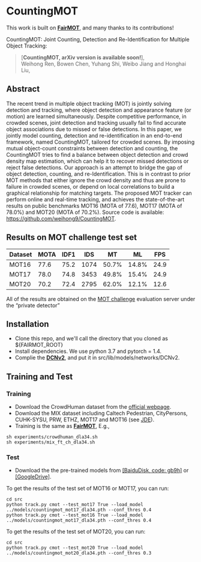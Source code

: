 # CountingMOT

This work is built on [**FairMOT**](https://github.com/ifzhang/FairMOT), and many thanks to its contributions!  

CountingMOT: Joint Counting, Detection and Re-Identification for Multiple Object Tracking:
> [**CountingMOT, arXiv version is available soon!**],            
> Weihong Ren, Bowen Chen, Yuhang Shi, Weibo Jiang and Honghai Liu,        

## Abstract
The recent trend in multiple object tracking (MOT) is jointly solving detection and tracking, where object detection and appearance feature (or motion) are learned simultaneously. Despite competitive performance, in crowded scenes, joint detection and tracking usually fail to find accurate object associations due to missed or false detections. In this paper, we jointly model counting, detection and re-identification in an end-to-end framework, named CountingMOT, tailored for crowded scenes. By imposing mutual object-count constraints between detection and counting, the CountingMOT tries to find a balance between object detection and crowd density map estimation, which can help it to recover missed detections or reject false detections. Our approach is an attempt to bridge the gap of object detection, counting, and re-Identification. This is in contrast to prior MOT methods that either ignore the crowd density and thus are prone to failure in crowded scenes, or depend on local correlations to build a graphical relationship for matching targets. The proposed MOT tracker can perform online and real-time tracking, and achieves the state-of-the-art results on public benchmarks MOT16 (MOTA of 77.6), MOT17 (MOTA of 78.0%) and MOT20 (MOTA of 70.2%). Source code is available: https://github.com/weihong9/CountingMOT.

## Results on MOT challenge test set
| Dataset    |  MOTA | IDF1 | IDS | MT | ML | FPS |
|--------------|-----------|--------|-------|----------|----------|--------|
|MOT16       | 77.6 | 75.2 | 1074 | 50.7% | 14.8% | 24.9 |
|MOT17       | 78.0 | 74.8 | 3453 | 49.8% | 15.4% | 24.9 |
|MOT20       | 70.2 | 72.4 | 2795 | 62.0% | 12.1% | 12.6 |

 All of the results are obtained on the [MOT challenge](https://motchallenge.net) evaluation server under the “private detector” 
 
 ## Installation
* Clone this repo, and we'll call the directory that you cloned as ${FAIRMOT_ROOT}
* Install dependencies. We use python 3.7 and pytorch = 1.4.
* Complie the [**DCNv2**](https://github.com/CharlesShang/DCNv2), and put it in src/lib/models/networks/DCNv2.

## Training and Test
### Training
* Download the CrowdHuman dataset from the [official webpage](https://www.crowdhuman.org).
* Download the MIX dataset including Caltech Pedestrian, CityPersons, CUHK-SYSU, PRW, ETHZ, MOT17 and MOT16 (see [JDE](https://github.com/Zhongdao/Towards-Realtime-MOT)). 
* Training is the same as [**FairMOT**](https://github.com/ifzhang/FairMOT), E.g., 
```
sh experiments/crowdhuman_dla34.sh
sh experiments/mix_ft_ch_dla34.sh
```
### Test
* Download the the pre-trained models from [[BaiduDisk, code: gb9h]](https://pan.baidu.com/s/1l_r3Lb-TzpeCwNll3S0yvw?pwd=gb9h) or [[GoogleDrive]](https://drive.google.com/drive/folders/1KxIdLI39oL0a863RM8SRXUf0rJQcRiqA?usp=sharing).

To get the results of the test set of MOT16 or MOT17, you can run:
```
cd src
python track.py cmot --test_mot17 True --load_model ../models/countingmot_mot17_dla34.pth --conf_thres 0.4
python track.py cmot --test_mot16 True --load_model ../models/countingmot_mot17_dla34.pth --conf_thres 0.4
```
To get the results of the test set of MOT20, you can run:
```
cd src
python track.py cmot --test_mot20 True --load_model ../models/countingmot_mot20_dla34.pth --conf_thres 0.3
```
